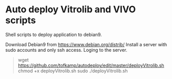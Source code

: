 # Auto deploy Vitrolib and VIVO scripts
Shell scripts to deploy application to debian9.

Download Debian9 from https://www.debian.org/distrib/
Install a server with sudo accounts and only ssh access. Loging to the server.
> wget https://github.com/tofkamp/autodeploy/edit/master/deployVitrolib.sh
> chmod +x deployVitrolib.sh
> sudo ./deployVitrolib.sh

